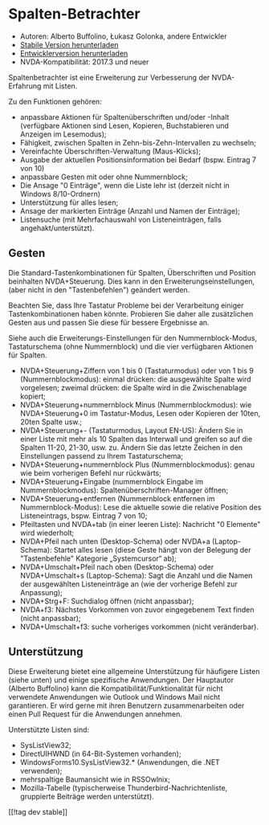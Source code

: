 # Spalten-Betrachter #

* Autoren: Alberto Buffolino, Łukasz Golonka, andere Entwickler
* [Stabile Version herunterladen][stable]
* [Entwicklerversion herunterladen][dev]
* NVDA-Kompatibilität: 2017.3 und neuer

Spaltenbetrachter ist eine Erweiterung zur Verbesserung der NVDA-Erfahrung
mit Listen.

Zu den Funktionen gehören:

* anpassbare Aktionen für Spaltenüberschriften und/oder -Inhalt (verfügbare
  Aktionen sind Lesen, Kopieren, Buchstabieren und Anzeigen im Lesemodus);
* Fähigkeit, zwischen Spalten in Zehn-bis-Zehn-Intervallen zu wechseln;
* Vereinfachte Überschriften-Verwaltung (Maus-Klicks);
* Ausgabe der aktuellen Positionsinformation bei Bedarf (bspw. Eintrag 7 von
  10)
* anpassbare Gesten mit oder ohne Nummernblock;
* Die Ansage "0 Einträge", wenn die Liste lehr ist (derzeit nicht in Windows
  8/10-Ordnern)
* Unterstützung für alles lesen;
* Ansage der markierten Einträge (Anzahl und Namen der Einträge);
* Listensuche (mit Mehrfachauswahl von Listeneinträgen, falls
  angehakt/unterstützt).

## Gesten

Die Standard-Tastenkombinationen für Spalten, Überschriften und Position
beinhalten NVDA+Steuerung. Dies kann in den Erweiterungseinstellungen, (aber
nicht in den "Tastenbefehlen") geändert werden.

Beachten Sie, dass Ihre Tastatur Probleme bei der Verarbeitung einiger
Tastenkombinationen haben könnte. Probieren Sie daher alle zusätzlichen
Gesten aus und passen Sie diese für bessere Ergebnisse an.

Siehe auch die Erweiterungs-Einstellungen für den Nummernblock-Modus,
Tastaturschema (ohne Nummernblock) und die vier verfügbaren Aktionen für
Spalten.

* NVDA+Steuerung+Ziffern von 1 bis 0 (Tastaturmodus) oder von 1 bis 9
  (Nummernblockmodus): einmal drücken: die ausgewählte Spalte wird
  vorgelesen; zweimal drücken: die Spalte wird in die Zwischenablage
  kopiert;
* NVDA+Steuerung+nummernblock Minus (Nummernblockmodus): wie
  NVDA+Steuerung+0 im Tastatur-Modus, Lesen oder Kopieren der 10ten, 20ten
  Spalte usw.;
* NVDA+Steuerung+- (Tastaturmodus, Layout EN-US): Ändern Sie in einer Liste
  mit mehr als 10 Spalten das Interwall und greifen so auf die Spalten
  11-20, 21-30, usw. zu. Ändern Sie das letzte Zeichen in den Einstellungen
  passend zu Ihrem Tastaturschema;
* NVDA+Steuerung+nummernblock Plus (Nummernblockmodus): genau wie beim
  vorherigen Befehl nur rückwärts;
* NVDA+Steuerung+Eingabe (nummernblock Eingabe im Nummernblockmodus):
  Spaltenüberschriften-Manager öffnen;
* NVDA+Steuerung+entfernen (Nummernblock entfernen im Nummernblock-Modus):
  Lese die aktuelle sowie die relative  Position des Listeneintrags,
  bspw. Eintrag 7 von 10;
* Pfeiltasten und NVDA+tab (in einer leeren Liste): Nachricht "0 Elemente"
  wird wiederholt;
* NVDA+Pfeil nach unten (Desktop-Schema) oder NVDA+a (Laptop-Schema):
  Startet alles lesen (diese Geste hängt von der Belegung der
  "Tastenbefehle" Kategorie „Systemcursor“ ab);
* NVDA+Umschalt+Pfeil nach oben (Desktop-Schema) oder NVDA+Umschalt+s
  (Laptop-Schema): Sagt die Anzahl und die Namen der ausgewählten
  Listeneinträge an (wie der vorherige Befehl zur Anpassung);
* NVDA+Strg+F: Suchdialog öffnen (nicht anpassbar);
* NVDA+f3: Nächstes Vorkommen von zuvor eingegebenem Text finden (nicht
  anpassbar);
* NVDA+Umschalt+f3: suche vorheriges vorkommen (nicht veränderbar).

## Unterstützung

Diese Erweiterung bietet eine allgemeine Unterstützung für häufigere Listen
(siehe unten) und einige spezifische Anwendungen. Der Hauptautor (Alberto
Buffolino) kann die Kompatibilität/Funktionalität für nicht verwendete
Anwendungen wie  Outlook und Windows Mail nicht garantieren. Er wird gerne
mit ihren Benutzern zusammenarbeiten oder einen Pull Request für die
Anwendungen annehmen.

Unterstützte Listen sind:

* SysListView32;
* DirectUIHWND (in 64-Bit-Systemen vorhanden);
* WindowsForms10.SysListView32.* (Anwendungen, die .NET verwenden);
* mehrspaltige Baumansicht wie in RSSOwlnix;
* Mozilla-Tabelle (typischerweise Thunderbird-Nachrichtenliste, gruppierte
  Beiträge werden unterstützt).


[[!tag dev stable]]


[stable]: https://www.nvaccess.org/addonStore/legacy?file=cr

[dev]: https://www.nvaccess.org/addonStore/legacy?file=cr-dev
